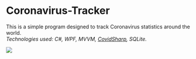 # Coronavirus-Tracker
This is a simple program designed to track Coronavirus statistics around the world.  
_Technologies used: C#, WPF, MVVM, [CovidSharp](https://github.com/Abdirahiim/covidtrackerapiwrapper), SQLite._

![](https://i.imgur.com/qHyNIHg.png)

